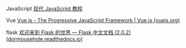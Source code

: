 



JavaScript [现代 JavaScript 教程](https://zh.javascript.info/)

Vue [Vue.js - The Progressive JavaScript Framework | Vue.js (vuejs.org)](https://vuejs.org/)

flask [欢迎来到 Flask 的世界 — Flask 中文文档 (2.0.2) (dormousehole.readthedocs.io)](https://dormousehole.readthedocs.io/en/latest/index.html)